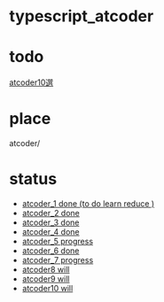 # typescript_atcoder

# todo
[atcoder10選](https://qiita.com/drken/items/fd4e5e3630d0f5859067)

# place
atcoder/

# status
- [atcoder_1 done (to do learn reduce )](https://github.com/orangina1018/typescript_atcoder/blob/main/atcoder/atcoder_1.ts)
- [atcoder_2 done](https://github.com/orangina1018/typescript_atcoder/blob/main/atcoder/atcoder_2.ts)
- [atcoder_3 done](https://github.com/orangina1018/typescript_atcoder/blob/main/atcoder/atcoder_3.ts)
- [atcoder_4 done](https://github.com/orangina1018/typescript_atcoder/blob/main/atcoder/atcoder_4.ts)
- [atcoder_5 progress](https://github.com/orangina1018/typescript_atcoder/blob/main/atcoder/atcoder_5.ts)
- [atcoder_6 done](https://github.com/orangina1018/typescript_atcoder/blob/main/atcoder/atcoder_5.ts)
- [atcoder_7 progress](https://github.com/orangina1018/typescript_atcoder/blob/main/atcoder/atcoder_6.ts)
- [atcoder8 will]()
- [atcoder9 will]()
- [atcoder10 will]()
